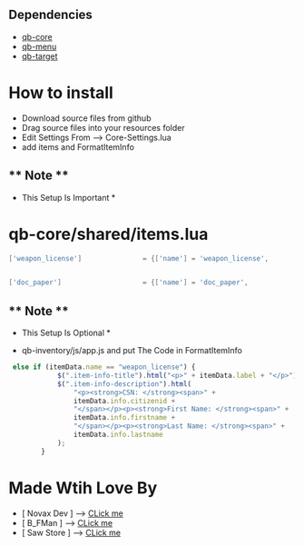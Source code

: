 ## Dependencies
- [qb-core](https://github.com/qbcore-framework/qb-core)
- [qb-menu](https://github.com/qbcore-framework/qb-menu)
- [qb-target](https://github.com/qbcore-framework/qb-target)

# How to install
* Download source files from github
* Drag source files into your resources folder
* Edit Settings From --> Core-Settings.lua
* add items and FormatItemInfo

## ** Note ** ##

* This Setup Is Important *

# qb-core/shared/items.lua

```lua
['weapon_license'] 				 = {['name'] = 'weapon_license',				    ['label'] = 'Weapon License',			['weight'] = 0,			['type'] = 'item',		['image'] = 'weapon_license.png',		['unique'] = true,		['useable'] = true,		['shouldClose'] = true,    ['combinable'] = nil,   ['description'] = 'Weapon License'},


['doc_paper'] 			     	 = {['name'] = 'doc_paper', 			    	['label'] = 'Medical Paper', 			['weight'] = 0, 		['type'] = 'item', 		['image'] = 'doc_paper.png', 		    ['unique'] = false, 	['useable'] = false, 	['shouldClose'] = true,	   ['combinable'] = nil,   ['description'] = 'Just A Paper .'},

```

## ** Note ** ##

* This Setup Is Optional *

* qb-inventory/js/app.js and put The Code in FormatItemInfo

```js
 else if (itemData.name == "weapon_license") {
            $(".item-info-title").html("<p>" + itemData.label + "</p>");
            $(".item-info-description").html(
                "<p><strong>CSN: </strong><span>" +
                itemData.info.citizenid +
                "</span></p><p><strong>First Name: </strong><span>" +
                itemData.info.firstname +
                "</span></p><p><strong>Last Name: </strong><span>" +
                itemData.info.lastname  
            );
        }
```

# Made Wtih Love By
* [ Novax Dev ] --> [CLick me](https://discord.com/users/346023736211931136)
* [ B_FMan ] --> [CLick me](https://discord.com/users/684472754824806439)
* [ Saw Store ] --> [CLick me](Discord.gg/SawStore)
